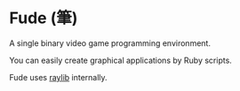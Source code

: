 # Fude (筆)
A single binary video game programming environment.

You can easily create graphical applications by Ruby scripts.

Fude uses [raylib](https://www.raylib.com/) internally.
